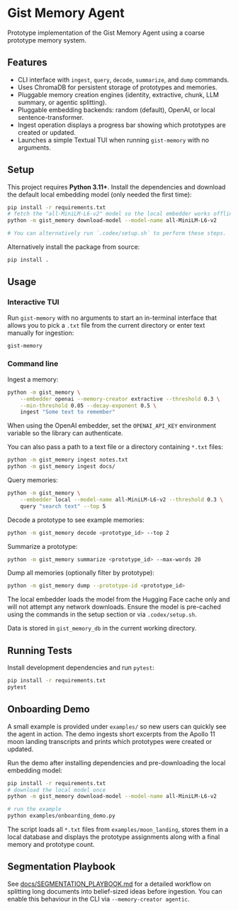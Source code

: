 # Gist Memory Agent

Prototype implementation of the Gist Memory Agent using a coarse prototype memory system.

## Features

- CLI interface with `ingest`, `query`, `decode`, `summarize`, and `dump` commands.
- Uses ChromaDB for persistent storage of prototypes and memories.
- Pluggable memory creation engines (identity, extractive, chunk, LLM summary, or agentic splitting).
- Pluggable embedding backends: random (default), OpenAI, or local sentence-transformer.
- Ingest operation displays a progress bar showing which prototypes are created or updated.
- Launches a simple Textual TUI when running `gist-memory` with no arguments.

## Setup

This project requires **Python 3.11+**.  Install the dependencies and download
the default local embedding model (only needed the first time):

```bash
pip install -r requirements.txt
# fetch the "all-MiniLM-L6-v2" model so the local embedder works offline
python -m gist_memory download-model --model-name all-MiniLM-L6-v2

# You can alternatively run `.codex/setup.sh` to perform these steps.
```

Alternatively install the package from source:

```bash
pip install .
```

## Usage

### Interactive TUI

Run ``gist-memory`` with no arguments to start an in-terminal interface that
allows you to pick a ``.txt`` file from the current directory or enter text
manually for ingestion:

```bash
gist-memory
```

### Command line

Ingest a memory:

```bash
python -m gist_memory \
    --embedder openai --memory-creator extractive --threshold 0.3 \
    --min-threshold 0.05 --decay-exponent 0.5 \
    ingest "Some text to remember"
```

When using the OpenAI embedder, set the ``OPENAI_API_KEY`` environment
variable so the library can authenticate.

You can also pass a path to a text file or a directory containing ``*.txt``
files:

```bash
python -m gist_memory ingest notes.txt
python -m gist_memory ingest docs/
```

Query memories:

```bash
python -m gist_memory \
    --embedder local --model-name all-MiniLM-L6-v2 --threshold 0.3 \
    query "search text" --top 5
```

Decode a prototype to see example memories:

```bash
python -m gist_memory decode <prototype_id> --top 2
```

Summarize a prototype:

```bash
python -m gist_memory summarize <prototype_id> --max-words 20
```

Dump all memories (optionally filter by prototype):

```bash
python -m gist_memory dump --prototype-id <prototype_id>
```

The local embedder loads the model from the Hugging Face cache only and will not
attempt any network downloads. Ensure the model is pre-cached using the commands
in the setup section or via `.codex/setup.sh`.

Data is stored in `gist_memory_db` in the current working directory.

## Running Tests

Install development dependencies and run `pytest`:

```bash
pip install -r requirements.txt
pytest
```

## Onboarding Demo

A small example is provided under `examples/` so new users can quickly see the
agent in action.  The demo ingests short excerpts from the Apollo&nbsp;11 moon
landing transcripts and prints which prototypes were created or updated.

Run the demo after installing dependencies and pre-downloading the local
embedding model:

```bash
pip install -r requirements.txt
# download the local model once
python -m gist_memory download-model --model-name all-MiniLM-L6-v2

# run the example
python examples/onboarding_demo.py
```

The script loads all `*.txt` files from `examples/moon_landing`, stores them in a
local database and displays the prototype assignments along with a final memory
and prototype count.

## Segmentation Playbook

See [docs/SEGMENTATION_PLAYBOOK.md](docs/SEGMENTATION_PLAYBOOK.md) for a detailed workflow on splitting long documents into belief-sized ideas before ingestion. You can enable this behaviour in the CLI via `--memory-creator agentic`.
